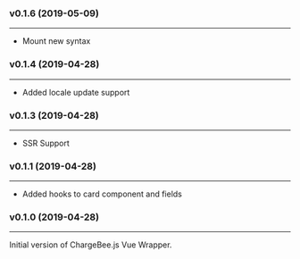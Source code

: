 ### v0.1.6 (2019-05-09)
* * *
* Mount new syntax

### v0.1.4 (2019-04-28)
* * *
* Added locale update support

### v0.1.3 (2019-04-28)
* * *
* SSR Support

### v0.1.1  (2019-04-28)
* * *
* Added hooks to card component and fields

### v0.1.0  (2019-04-28)
* * *
Initial version of ChargeBee.js Vue Wrapper.
